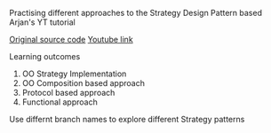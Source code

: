 Practising different approaches to the Strategy Design Pattern based Arjan's YT tutorial

[Original source code](https://github.com/ArjanCodes/2021-pythonic-strategy)
[Youtube link](https://www.youtube.com/watch?app=desktop&v=n2b_Cxh20Fw)

Learning outcomes
1. OO Strategy Implementation
1. OO Composition based approach
1. Protocol based approach
1. Functional approach

Use differnt branch names to explore different Strategy patterns